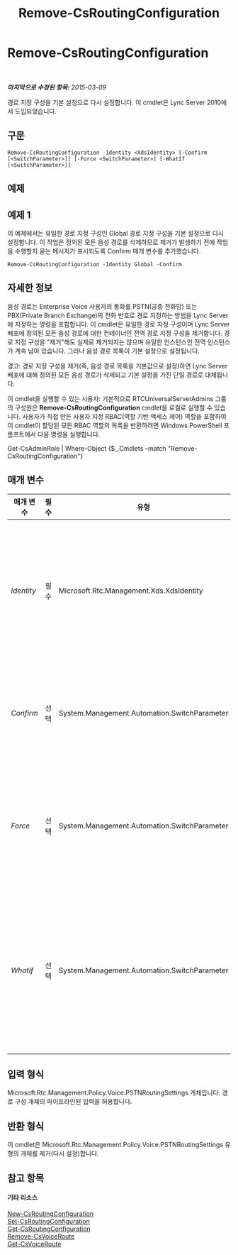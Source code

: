 ﻿---
title: Remove-CsRoutingConfiguration
TOCTitle: Remove-CsRoutingConfiguration
ms:assetid: 80239fed-89ef-4ccc-be9b-d9149182d0c3
ms:mtpsurl: https://technet.microsoft.com/ko-kr/library/Gg398643(v=OCS.15)
ms:contentKeyID: 49304189
ms.date: 08/24/2015
mtps_version: v=OCS.15
ms.translationtype: HT
---

# Remove-CsRoutingConfiguration

 

_**마지막으로 수정된 항목:** 2015-03-09_

경로 지정 구성을 기본 설정으로 다시 설정합니다. 이 cmdlet은 Lync Server 2010에서 도입되었습니다.

## 구문

    Remove-CsRoutingConfiguration -Identity <XdsIdentity> [-Confirm [<SwitchParameter>]] [-Force <SwitchParameter>] [-WhatIf [<SwitchParameter>]]

## 예제

## 예제 1

이 예제에서는 유일한 경로 지정 구성인 Global 경로 지정 구성을 기본 설정으로 다시 설정합니다. 이 작업은 정의된 모든 음성 경로를 삭제하므로 제거가 발생하기 전에 작업을 수행할지 묻는 메시지가 표시되도록 Confirm 매개 변수를 추가했습니다.

    Remove-CsRoutingConfiguration -Identity Global -Confirm

## 자세한 정보

음성 경로는 Enterprise Voice 사용자의 통화를 PSTN(공중 전화망) 또는 PBX(Private Branch Exchange)의 전화 번호로 경로 지정하는 방법을 Lync Server에 지정하는 명령을 포함합니다. 이 cmdlet은 유일한 경로 지정 구성이며 Lync Server 배포에 정의된 모든 음성 경로에 대한 컨테이너인 전역 경로 지정 구성을 제거합니다. 경로 지정 구성을 "제거"해도 실제로 제거되지는 않으며 유일한 인스턴스인 전역 인스턴스가 계속 남아 있습니다. 그러나 음성 경로 목록이 기본 설정으로 설정됩니다.

경고: 경로 지정 구성을 제거(즉, 음성 경로 목록을 기본값으로 설정)하면 Lync Server 배포에 대해 정의된 모든 음성 경로가 삭제되고 기본 설정을 가진 단일 경로로 대체됩니다.

이 cmdlet을 실행할 수 있는 사용자: 기본적으로 RTCUniversalServerAdmins 그룹의 구성원은 **Remove-CsRoutingConfiguration** cmdlet을 로컬로 실행할 수 있습니다. 사용자가 직접 만든 사용자 지정 RBAC(역할 기반 액세스 제어) 역할을 포함하여 이 cmdlet이 할당된 모든 RBAC 역할의 목록을 반환하려면 Windows PowerShell 프롬프트에서 다음 명령을 실행합니다.

Get-CsAdminRole | Where-Object {$\_.Cmdlets –match "Remove-CsRoutingConfiguration"}

## 매개 변수


<table>
<colgroup>
<col style="width: 25%" />
<col style="width: 25%" />
<col style="width: 25%" />
<col style="width: 25%" />
</colgroup>
<thead>
<tr class="header">
<th>매개 변수</th>
<th>필수</th>
<th>유형</th>
<th>설명</th>
</tr>
</thead>
<tbody>
<tr class="odd">
<td><p><em>Identity</em></p></td>
<td><p>필수</p></td>
<td><p>Microsoft.Rtc.Management.Xds.XdsIdentity</p></td>
<td><p>제거할 경로 지정 구성의 범위입니다. 이 값은 Global이어야 합니다.</p></td>
</tr>
<tr class="even">
<td><p><em>Confirm</em></p></td>
<td><p>선택</p></td>
<td><p>System.Management.Automation.SwitchParameter</p></td>
<td><p>명령을 실행하기 전에 확인 메시지를 표시합니다.</p></td>
</tr>
<tr class="odd">
<td><p><em>Force</em></p></td>
<td><p>선택</p></td>
<td><p>System.Management.Automation.SwitchParameter</p></td>
<td><p>변경하기 전에 표시되는 확인 메시지를 표시하지 않습니다.</p></td>
</tr>
<tr class="even">
<td><p><em>WhatIf</em></p></td>
<td><p>선택</p></td>
<td><p>System.Management.Automation.SwitchParameter</p></td>
<td><p>명령을 실제로 실행하지 않고도 명령이 실행될 경우 발생할 수 있는 현상을 설명합니다.</p></td>
</tr>
</tbody>
</table>


## 입력 형식

Microsoft.Rtc.Management.Policy.Voice.PSTNRoutingSettings 개체입니다. 경로 구성 개체의 파이프라인된 입력을 허용합니다.

## 반환 형식

이 cmdlet은 Microsoft.Rtc.Management.Policy.Voice.PSTNRoutingSettings 유형의 개체를 제거(다시 설정)합니다.

## 참고 항목

#### 기타 리소스

[New-CsRoutingConfiguration](new-csroutingconfiguration.md)  
[Set-CsRoutingConfiguration](set-csroutingconfiguration.md)  
[Get-CsRoutingConfiguration](get-csroutingconfiguration.md)  
[Remove-CsVoiceRoute](remove-csvoiceroute.md)  
[Get-CsVoiceRoute](get-csvoiceroute.md)

